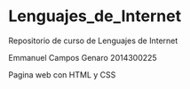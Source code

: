 # Lenguajes_de_Internet
Repositorio de curso de Lenguajes de Internet

Emmanuel Campos Genaro
2014300225

Pagina web con HTML y CSS